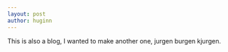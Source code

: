 ```yaml
---
layout: post
author: huginn
---
```

This is also a blog, I wanted to make another one, jurgen burgen kjurgen.

